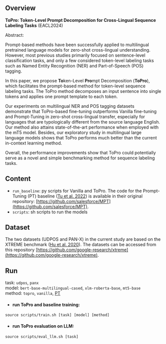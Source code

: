 ## Overview

**ToPro: Token-Level Prompt Decomposition for Cross-Lingual Sequence Labeling Tasks** (EACL2024)

Abstract: 

Prompt-based methods have been successfully applied to multilingual pretrained language models for zero-shot cross-lingual understanding. However, most previous studies primarily focused on sentence-level classification tasks, and only a few considered token-level labeling tasks such as Named Entity Recognition (NER) and Part-of-Speech (POS) tagging. 

In this paper, we propose **To**ken-Level **Pro**mpt Decomposition (**ToPro**), which facilitates the prompt-based method for token-level sequence labeling tasks. The ToPro method decomposes an input sentence into single tokens and applies one prompt template to each token. 

Our experiments on multilingual NER and POS tagging datasets demonstrate that ToPro-based fine-tuning outperforms Vanilla fine-tuning and Prompt-Tuning in zero-shot cross-lingual transfer, especially for languages that are typologically different from the source language English. Our method also attains state-of-the-art performance when employed with the mT5 model. Besides, our exploratory study in multilingual large language models shows that ToPro performs much better than the current in-context learning method. 

Overall, the performance improvements show that ToPro could potentially serve as a novel and simple benchmarking method for sequence labeling tasks.


## Content

- `run_baseline`: py scripts for Vanilla and ToPro. The code for the Prompt-Tuning (PT) baseline ([Tu et al. 2022](https://arxiv.org/pdf/2210.12360.pdf)) is available in their original repository: [https://github.com/salesforce/MPT](https://github.com/salesforce/MPT).
- `scripts`: sh scripts to run the models


## Dataset
The two datasets (UDPOS and PAN-X) in the current study are based on the XTREME benchmark ([Hu et al. 2020](https://arxiv.org/pdf/2003.11080.pdf)). The datasets can be accessed from this repository [https://github.com/google-research/xtreme](https://github.com/google-research/xtreme).


## Run
task: `udpos`, `panx`  
model: `bert-base-multilingual-cased`, `xlm-roberta-base`, `mt5-base`  
method: `topro`, `vanilla`, [PT](https://github.com/salesforce/MPT)  

- #### run ToPro and baseline training: 
```
source scripts/train.sh [task] [model] [method]
```

- #### run ToPro evaluation on LLM: 
```
source scripts/eval_llm.sh [task]
```


